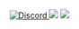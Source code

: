 <div align="center">
    <a href="https://discord.gg/gT35BwzMET">
        <img src="https://img.shields.io/discord/ТВОЙ_SERVER_ID?logo=discord" alt="Discord"/>
    </a>
    <img src="https://img.shields.io/endpoint.png?url=https://ghloc.vercel.app/api/Pa-dej/SoupAPI-recode/badge?filter=.java$&label=lines%20of%20java&color=red"/>
    <img src="https://img.shields.io/endpoint.png?url=https://ghloc.vercel.app/api/Pa-dej/SoupAPI-recode/badge&label=lines%20of%20all&color=blue"/>
</div>
